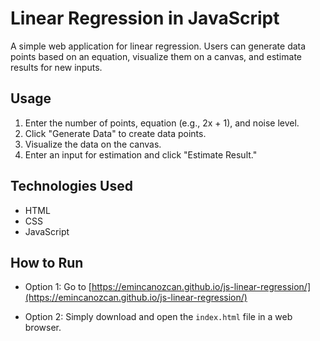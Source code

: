 # Linear Regression in JavaScript

A simple web application for linear regression. Users can generate data points based on an equation, visualize them on a canvas, and estimate results for new inputs.

## Usage

1. Enter the number of points, equation (e.g., 2x + 1), and noise level.
2. Click "Generate Data" to create data points.
3. Visualize the data on the canvas.
4. Enter an input for estimation and click "Estimate Result."

## Technologies Used

- HTML
- CSS
- JavaScript

## How to Run

* Option 1: Go to [https://emincanozcan.github.io/js-linear-regression/](https://emincanozcan.github.io/js-linear-regression/)

* Option 2: Simply download and open the `index.html` file in a web browser.
